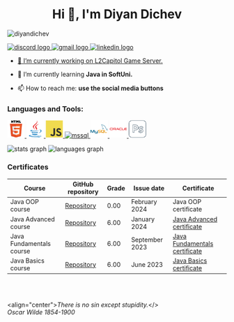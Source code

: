 <!--### Hi there 👋
- 🔭 I’m currently working on L2Capitol Game Server.
- 🌱 I’m currently learning Java in SoftUni.
- 📫 How to reach me: You Cannot right now
- ⚡ Fun fact: Im a truck driver who like to write PC Game servers logic on Java,HTML,JS and SQL.
-->
<!--
**DiyanDichev/DiyanDichev** is a ✨ _special_ ✨ repository because its `README.md` (this file) appears on your GitHub profile.

Here are some ideas to get you started:

- 🔭 I’m currently working on ...
- 🌱 I’m currently learning ...
- 👯 I’m looking to collaborate on ...
- 🤔 I’m looking for help with ...
- 💬 Ask me about ...
- 📫 How to reach me: ...
- 😄 Pronouns: ...
- ⚡ Fun fact: ...
-->


<!--
![Anurag's GitHub stats](https://github-readme-stats.vercel.app/api?username=DiyanDichev&show_icons=true&theme=darcula)
[![Top Langs](https://github-readme-stats.vercel.app/api/top-langs/?username=DiyanDichev&layout=donut)](https://github.com/DiyanDichev/github-readme-stats)
-->


<h1 align="center">Hi 👋, I'm Diyan Dichev</h1>

<p align="left"> <img src="https://komarev.com/ghpvc/?username=diyandichev&label=Profile%20views&color=0e75b6&style=flat" alt="diyandichev" /> </p>


<div align="left">
  <a href="https://discord.gg/https://discord.gg/3QsbvM2h" target="blank"><img src="https://img.shields.io/static/v1?message=Discord&logo=discord&label=&color=7289DA&logoColor=white&labelColor=&style=for-the-badge" height="35" alt="discord logo"  />
  <a href="giyandichev90@gmail.com" target="blank"><img src="https://img.shields.io/static/v1?message=Gmail&logo=gmail&label=&color=D14836&logoColor=white&labelColor=&style=for-the-badge" height="35" alt="gmail logo"  />
  <a href="https://www.linkedin.com/in/diqn-dichev-98b2332ba/" target="blank"><img src="https://img.shields.io/static/v1?message=LinkedIn&logo=linkedin&label=&color=0077B5&logoColor=white&labelColor=&style=for-the-badge" height="35" alt="linkedin logo" />


- 🔭 I’m currently working on [L2Capitol Game Server.](https://www.L2Capitol.com)

- 🌱 I’m currently learning **Java in SoftUni.**

- 📫 How to reach me: **use the social media buttons**

<h3 align="left">Languages and Tools:</h3>
<p align="left"> <a href="https://www.w3.org/html/" target="_blank" rel="noreferrer"> <img src="https://raw.githubusercontent.com/devicons/devicon/master/icons/html5/html5-original-wordmark.svg" alt="html5" width="40" height="40"/> </a> <a href="https://www.java.com" target="_blank" rel="noreferrer"> <img src="https://raw.githubusercontent.com/devicons/devicon/master/icons/java/java-original.svg" alt="java" width="40" height="40"/> </a> <a href="https://developer.mozilla.org/en-US/docs/Web/JavaScript" target="_blank" rel="noreferrer"> <img src="https://raw.githubusercontent.com/devicons/devicon/master/icons/javascript/javascript-original.svg" alt="javascript" width="40" height="40"/> </a> <a href="https://www.microsoft.com/en-us/sql-server" target="_blank" rel="noreferrer"> <img src="https://www.svgrepo.com/show/303229/microsoft-sql-server-logo.svg" alt="mssql" width="40" height="40"/> </a> <a href="https://www.mysql.com/" target="_blank" rel="noreferrer"> <img src="https://raw.githubusercontent.com/devicons/devicon/master/icons/mysql/mysql-original-wordmark.svg" alt="mysql" width="40" height="40"/> </a> <a href="https://www.oracle.com/" target="_blank" rel="noreferrer"> <img src="https://raw.githubusercontent.com/devicons/devicon/master/icons/oracle/oracle-original.svg" alt="oracle" width="40" height="40"/> </a> <a href="https://www.photoshop.com/en" target="_blank" rel="noreferrer"> <img src="https://raw.githubusercontent.com/devicons/devicon/master/icons/photoshop/photoshop-line.svg" alt="photoshop" width="40" height="40"/> </a> </p>

  <img src="https://github-readme-stats.vercel.app/api?username=diyandichev&hide_title=false&hide_rank=false&show_icons=true&include_all_commits=true&count_private=true&disable_animations=false&theme=dracula&locale=en&hide_border=false" height="150" alt="stats graph"  />
  <img src="https://github-readme-stats.vercel.app/api/top-langs?username=diyandichev&locale=en&hide_title=false&layout=compact&card_width=320&langs_count=5&theme=dracula&hide_border=false" height="150" alt="languages graph"  />



### Certificates

| Course        | GitHub repository | Grade | Issue date | Certificate |
| ------------- | ----------------- | ----- | ---------- | ----------- |
| Java OOP course | [Repository](https://github.com/DiyanDichev/Github-Homework/tree/main/Java%20OOP) | 0.00 | February 2024 | Java OOP certificate |
| Java Advanced course | [Repository](https://github.com/DiyanDichev/Github-Homework/tree/main/Java%20Advanced) | 6.00 | January 2024 | [Java Advanced certificate](https://softuni.bg/certificates/details/203479/1d445e7c) |
| Java Fundamentals course | [Repository](https://github.com/DiyanDichev/Github-Homework/tree/main/Java%20Fundamentals) | 6.00 | September 2023 | [Java Fundamentals certificate](https://softuni.bg/certificates/details/195148/a8a78651) |
| Java Basics course | [Repository](https://github.com/DiyanDichev/Github-Homework/tree/main/Java%20Basics) | 6.00 | June 2023 | [Java Basics certificate](https://softuni.bg/certificates/details/178223/dbacb325) |


###

<br clear="both">


###


  <align="center">*There is no sin except stupidity.*</><br>
              *Oscar Wilde 1854-1900*
